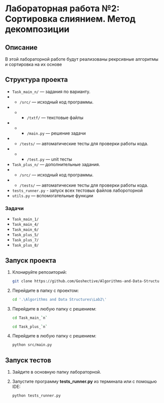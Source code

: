 # Лабораторная работа №2: Сортировка слиянием. Метод декомпозиции

## Описание
В этой лабораторной работе будут реализованы рекрсивные алгоритмы и сортировка на их основе

## Структура проекта
- `Task_main_n/` — задания по варианту.
- - `/src/` — исходный код программы.
- - - `/txtf/` — текстовые файлы
- - - `/main.py` — решение задачи
- - `/tests/` — автоматические тесты для проверки работы кода.
- - - `/test.py` — unit тесты
- `Task_plus_n/` — дополнительные задания.
- - `/src/` — исходный код программы.
- - `/tests/` — автоматические тесты для проверки работы кода.
- `tests_runner.py` - запуск всех тестовых файлов лабороторной
- `utils.py` — вспомогательные функции

### Задачи
- `Task_main_1/`
- `Task_main_4/`
- `Task_main_6/`
- `Task_plus_5/`
- `Task_plus_7/`
- `Task_plus_8/`

## Запуск проекта
1. Клонируйте репозиторий:
   ```bash
   git clone https://github.com/Goshective/Algorithms-and-Data-Structures
   ```
2. Перейдите в папку с проектом:
   ```bash
   cd '.\Algorithms and Data Structures\Lab2\'
   ```
3. Перейдите в любую папку с решением:
   ```bash
   cd Task_main_`n`
   ```
   ```bash
   cd Task_plus_`n`
   ```
4. Перейдите в любую папку с решением:
   ```bash
   python src/main.py
   ```

## Запуск тестов
1. Зайдите в основную папку лабораторной.

2. Запустите программу **tests_runner.py** из терминала или с помощью IDE:
   ```bash
   python tests_runner.py
   ```
   ```